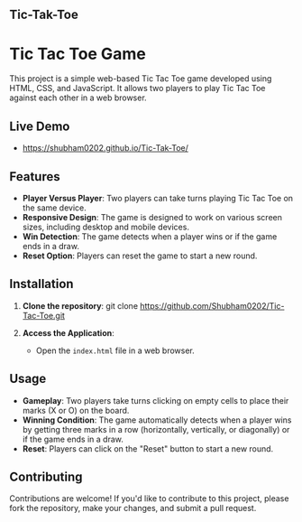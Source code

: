 ## Tic-Tak-Toe
# Tic Tac Toe Game

This project is a simple web-based Tic Tac Toe game developed using HTML, CSS, and JavaScript. It allows two players to play Tic Tac Toe against each other in a web browser.

## Live Demo 
- https://shubham0202.github.io/Tic-Tak-Toe/
## Features

- **Player Versus Player**: Two players can take turns playing Tic Tac Toe on the same device.
- **Responsive Design**: The game is designed to work on various screen sizes, including desktop and mobile devices.
- **Win Detection**: The game detects when a player wins or if the game ends in a draw.
- **Reset Option**: Players can reset the game to start a new round.

## Installation

1. **Clone the repository**:
git clone https://github.com/Shubham0202/Tic-Tac-Toe.git

2. **Access the Application**:

   - Open the `index.html` file in a web browser.

## Usage

- **Gameplay**: Two players take turns clicking on empty cells to place their marks (X or O) on the board.
- **Winning Condition**: The game automatically detects when a player wins by getting three marks in a row (horizontally, vertically, or diagonally) or if the game ends in a draw.
- **Reset**: Players can click on the "Reset" button to start a new round.

## Contributing

Contributions are welcome! If you'd like to contribute to this project, please fork the repository, make your changes, and submit a pull request.
